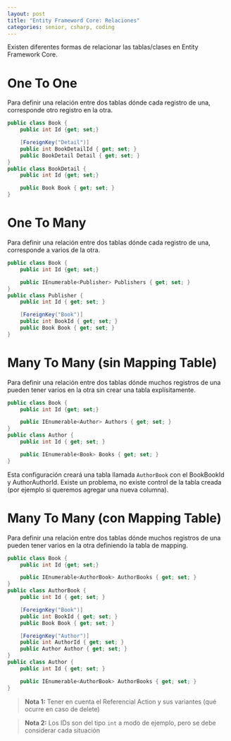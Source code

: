 ```yaml
---
layout: post
title: "Entity Frameword Core: Relaciones"
categories: senior, csharp, coding
---
```


Existen diferentes formas de relacionar las tablas/clases<!--more--> en Entity Framework Core.

# One To One

Para definir una relación entre dos tablas dónde cada registro de una, corresponde otro registro en la otra.

```csharp
public class Book {
    public int Id {get; set;}

    [ForeignKey("Detail")]
    public int BookDetailId { get; set; }
    public BookDetail Detail { get; set; }
}
public class BookDetail {
    public int Id {get; set;}

    public Book Book { get; set; }
}
```

# One To Many

Para definir una relación entre dos tablas dónde cada registro de una, corresponde a varios de la otra.

```csharp
public class Book {
    public int Id {get; set;}

    public IEnumerable<Publisher> Publishers { get; set; }
}
public class Publisher {
    public int Id { get; set; }

    [ForeignKey("Book")]
    public int BookId { get; set; }
    public Book Book { get; set; }
}
```

# Many To Many (sin Mapping Table)

Para definir una relación entre dos tablas dónde muchos registros de una pueden tener varios en la otra sin crear una tabla explísitamente.

```csharp
public class Book {
    public int Id {get; set;}

    public IEnumerable<Author> Authors { get; set; }
}
public class Author {
    public int Id { get; set; }

    public IEnumerable<Book> Books { get; set; }
}
```

Esta configuración creará una tabla llamada `AuthorBook` con el BookBookId y AuthorAuthorId. Existe un problema, no existe control de la tabla creada (por ejemplo si queremos agregar una nueva columna).

# Many To Many (con Mapping Table)

Para definir una relación entre dos tablas dónde muchos registros de una pueden tener varios en la otra definiendo la tabla de mapping.

```csharp
public class Book {
    public int Id {get; set;}

    public IEnumerable<AuthorBook> AuthorBooks { get; set; }
}
public class AuthorBook {
    public int Id { get; set; }

    [ForeignKey("Book")]
    public int BookId { get; set; }
    public Book Book { get; set; }

    [ForeignKey("Author")]
    public int AuthorId { get; set; }
    public Author Author { get; set; }
}
public class Author {
    public int Id { get; set; }

    public IEnumerable<AuthorBook> AuthorBooks { get; set; }
}
```

> **Nota 1:** Tener en cuenta el Referencial Action y sus variantes (qué ocurre en caso de delete)

> **Nota 2:** Los IDs son del tipo `int` a modo de ejemplo, pero se debe considerar cada situación
